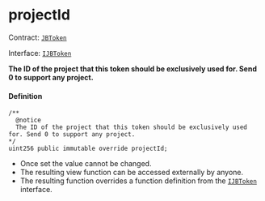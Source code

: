# projectId

Contract: [`JBToken`](/v4/deprecated/v3/api/contracts/jbtoken/README.md)​‌

Interface: [`IJBToken`](/v4/deprecated/v3/api/interfaces/ijbtoken.md)

**The ID of the project that this token should be exclusively used for. Send 0 to support any project.**

#### Definition

```
/**
  @notice
  The ID of the project that this token should be exclusively used for. Send 0 to support any project.
*/
uint256 public immutable override projectId;
```

* Once set the value cannot be changed.
* The resulting view function can be accessed externally by anyone.
* The resulting function overrides a function definition from the [`IJBToken`](/v4/deprecated/v3/api/interfaces/ijbtoken.md) interface.
